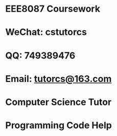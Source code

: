 # EEE8087 Coursework

# WeChat: cstutorcs

# QQ: 749389476

# Email: tutorcs@163.com

# Computer Science Tutor

# Programming Code Help
